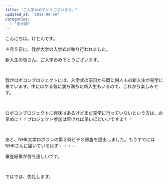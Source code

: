```yaml
---
title: "ご入学おめでとうございます。"
updated_at: "2013-04-08"
categories: 
  - "未分類"
---
```


こんにちは。けとんです。

４月５日に、我が大学の入学式が執り行われました。

新入生の皆さん、ご入学おめでとうございます。

 

我がロボコンプロジェクトには、入学式の前日から既に何人もの新入生が見学に来ています。中にはやる気に満ち満ちた新入生もいるので、これから楽しみです。

 

ロボコンプロジェクトに興味はあるけどまだ見学に行っていないという方は、お早めに！！プロジェクト参加は早ければ早いほどいいですよ！！

 

あと、NHK大学ロボコンの第２時ビデオ審査を提出しました。もうすでにはNHKさんに届いているはず・・・・

審査結果が待ち遠しいです。

 

ではでは、失礼します。
